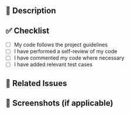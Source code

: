 ## 🚀 Description  
<!-- Describe the changes you’ve made in this PR. Mention any relevant issues. -->  

## ✅ Checklist  
- [ ] My code follows the project guidelines  
- [ ] I have performed a self-review of my code  
- [ ] I have commented my code where necessary  
- [ ] I have added relevant test cases  

## 🔗 Related Issues  
<!-- Link any related issues here using `Fixes #issue_number` or `Closes #issue_number` -->  

## 📸 Screenshots (if applicable)  
<!-- Add before/after screenshots if your change includes UI updates -->  
